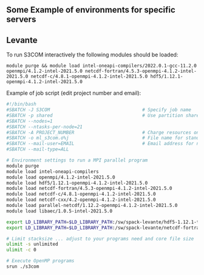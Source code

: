 ## Some Example of environments for specific servers

Levante
------

To run S3COM interactively the following modules should be loaded:

`module purge && module load intel-oneapi-compilers/2022.0.1-gcc-11.2.0 openmpi/4.1.2-intel-2021.5.0 netcdf-fortran/4.5.3-openmpi-4.1.2-intel-2021.5.0 netcdf-c/4.8.1-openmpi-4.1.2-intel-2021.5.0 hdf5/1.12.1-openmpi-4.1.2-intel-2021.5.0`

Example of job script (edit project number and email):

```bash
#!/bin/bash
#SBATCH -J S3COM                                  # Specify job name
#SBATCH -p shared                                 # Use partition shared
#SBATCH --nodes=1
#SBATCH --ntasks-per-node=21
#SBATCH -A PROJECT_NUMBER                         # Charge resources on this project account
#SBATCH -o ml_s3com.o%j                           # File name for standard and error output
#SBATCH --mail-user=EMAIL                         # Email address for notifications
#SBATCH --mail-type=ALL

# Environment settings to run a MPI parallel program
module purge
module load intel-oneapi-compilers
module load openmpi/4.1.2-intel-2021.5.0
module load hdf5/1.12.1-openmpi-4.1.2-intel-2021.5.0
module load netcdf-fortran/4.5.3-openmpi-4.1.2-intel-2021.5.0
module load netcdf-c/4.8.1-openmpi-4.1.2-intel-2021.5.0
module load netcdf-cxx/4.2-openmpi-4.1.2-intel-2021.5.0
module load parallel-netcdf/1.12.2-openmpi-4.1.2-intel-2021.5.0
module load libaec/1.0.5-intel-2021.5.0

export LD_LIBRARY_PATH=$LD_LIBRARY_PATH:/sw/spack-levante/hdf5-1.12.1-tvymb5/lib
export LD_LIBRARY_PATH=$LD_LIBRARY_PATH:/sw/spack-levante/netcdf-fortran-4.5.3-k6xq5g/lib

# Limit stacksize ... adjust to your programs need and core file size
ulimit -s unlimited
ulimit -c 0

# Execute OpenMP programs
srun ./s3com
```

